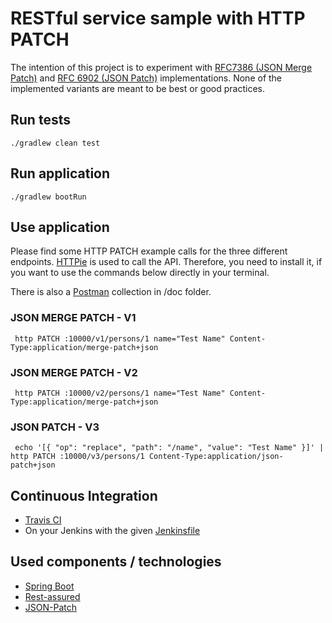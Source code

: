 # RESTful service sample with HTTP PATCH

The intention of this project is to experiment with [RFC7386 (JSON Merge Patch)](http://tools.ietf.org/html/rfc7386) and [RFC 6902 (JSON Patch)](http://tools.ietf.org/html/rfc6902) implementations. 
None of the implemented variants are meant to be best or good practices. 

## Run tests

```
./gradlew clean test
```

## Run application

```
./gradlew bootRun
```

## Use application

Please find some HTTP PATCH example calls for the three different endpoints. 
[HTTPie](https://httpie.org/doc) is used to call the API. 
Therefore, you need to install it, if you want to use the commands below directly in your terminal.

There is also a [Postman](https://www.getpostman.com/) collection in /doc folder.

### JSON MERGE PATCH - V1

```
 http PATCH :10000/v1/persons/1 name="Test Name" Content-Type:application/merge-patch+json
```

### JSON MERGE PATCH - V2

```
 http PATCH :10000/v2/persons/1 name="Test Name" Content-Type:application/merge-patch+json
```

### JSON PATCH - V3 

```
 echo '[{ "op": "replace", "path": "/name", "value": "Test Name" }]' | http PATCH :10000/v3/persons/1 Content-Type:application/json-patch+json
```

## Continuous Integration

- [Travis CI](https://travis-ci.org/marhan/rest-patch-sample)
- On your Jenkins with the given [Jenkinsfile](https://github.com/marhan/rest-patch-sample/blob/master/Jenkinsfile) 


## Used components / technologies

- [Spring Boot](https://projects.spring.io/spring-boot/) 
- [Rest-assured](https://github.com/rest-assured/rest-assured/wiki/GettingStarted)
- [JSON-Patch](https://github.com/daveclayton/json-patch)




